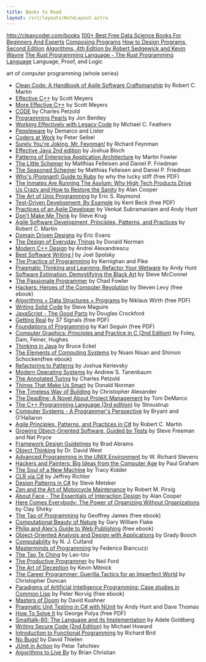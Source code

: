 ```yaml
---
title: Books to Read
layout: /src/layouts/NoteLayout.astro
---
```



http://cleancoder.com/books
[100+ Best Free Data Science Books For Beginners And Experts](https://www.theinsaneapp.com/2020/12/free-data-science-books-pdf.html)
[Composing Programs](http://composingprograms.com/)
[How to Design Programs, Second Edition](http://htdp.org/2022-2-9/Book/index.html)
[Algorithms, 4th Edition by Robert Sedgewick and Kevin Wayne](https://algs4.cs.princeton.edu/home/)
[The Rust Programming Language - The Rust Programming Language](https://doc.rust-lang.org/stable/book/)
Language, Proof, and Logic

art of computer programming (whole series)

-   [Clean Code: A Handbook of Agile Software Craftsmanship](http://www.amazon.com/Clean-Code-Handbook-Software-Craftsmanship/dp/0132350882) by Robert C. Martin
-   [Effective C++](http://www.aristeia.com/books.html) by Scott Meyers
-   [More Effective C++](http://www.aristeia.com/books.html) by Scott Meyers
-   [CODE](http://www.charlespetzold.com/code/) by Charles Petzold
-   [Programming Pearls](http://www.cs.bell-labs.com/cm/cs/pearls/) by Jon Bentley
-   [Working Effectively with Legacy Code](http://www.informit.com/store/working-effectively-with-legacy-code-9780131177055?aid=15d186bd-1678-45e9-8ad3-fe53713e811b) by Michael C. Feathers
-   [Peopleware](http://www.amazon.com/Peopleware-Productive-Projects-Second-Edition/dp/0932633439) by Demarco and Lister
-   [Coders at Work](http://www.codersatwork.com/) by Peter Seibel
-   [Surely You're Joking, Mr. Feynman!](http://www.amazon.com/Surely-Feynman-Adventures-Curious-Character/dp/0393316041) by Richard Feynman
-   [Effective Java 2nd edition](http://www.amazon.com/Effective-Java-Edition-Joshua-Bloch/dp/0321356683) by Joshua Bloch
-   [Patterns of Enterprise Application Architecture](http://martinfowler.com/books/eaa.html) by Martin Fowler
-   [The Little Schemer](https://mitpress.mit.edu/books/little-schemer-fourth-edition) by Matthias Felleisen and Daniel P. Friedman
-   [The Seasoned Schemer](https://mitpress.mit.edu/books/seasoned-schemer-second-edition) by Matthias Felleisen and Daniel P. Friedman
-   [Why's (Poignant) Guide to Ruby](http://www.rubyinside.com/media/poignant-guide.pdf) by why the lucky stiff (free PDF)
-   [The Inmates Are Running The Asylum: Why High Tech Products Drive Us Crazy and How to Restore the Sanity](http://www.amazon.com/The-Inmates-Are-Running-Asylum/dp/0672326140) by Alan Cooper
-   [The Art of Unix Programming](http://www.catb.org/~esr/writings/taoup/) by Eric S. Raymond
-   [Test-Driven Development: By Example](http://www.eecs.yorku.ca/course_archive/2003-04/W/3311/sectionM/case_studies/money/KentBeck_TDD_byexample.pdf) by Kent Beck (free PDF)
-   [Practices of an Agile Developer](http://pragprog.com/book/pad/practices-of-an-agile-developer) by Venkat Subramaniam and Andy Hunt
-   [Don't Make Me Think](http://www.sensible.com/dmmt.html) by Steve Krug
-   [Agile Software Development, Principles, Patterns, and Practices](http://www.amazon.com/Software-Development-Principles-Patterns-Practices/dp/0135974445) by Robert C. Martin
-   [Domain Driven Designs](http://www.amazon.com/Domain-Driven-Design-Tackling-Complexity-Software/dp/0321125215) by Eric Evans
-   [The Design of Everyday Things](http://www.jnd.org/books/the-design-of-everyday-things.html) by Donald Norman
-   [Modern C++ Design](http://erdani.com/index.php/books/modern-c-design/) by Andrei Alexandrescu
-   [Best Software Writing I](http://joelonsoftware.com/articles/BestSoftwareWriting.html) by Joel Spolsky
-   [The Practice of Programming](http://cm.bell-labs.com/cm/cs/tpop/) by Kernighan and Pike
-   [Pragmatic Thinking and Learning: Refactor Your Wetware](http://pragprog.com/press_releases/pragmatic-thinking-and-learning-refactor-your-wetware) by Andy Hunt
-   [Software Estimation: Demystifying the Black Art](http://www.stevemcconnell.com/est.htm) by Steve McConnel
-   [The Passionate Programmer](http://pragprog.com/book/cfcar2/the-passionate-programmer) by Chad Fowler
-   [Hackers: Heroes of the Computer Revolution](http://www.gutenberg.org/ebooks/729) by Steven Levy (free ebook)
-   [Algorithms + Data Structures = Programs](http://www.ethoberon.ethz.ch/WirthPubl/AD.pdf) by Niklaus Wirth (free PDF)
-   [Writing Solid Code](http://c2.com/cgi/wiki?WritingSolidCode) by Steve Maguire
-   [JavaScript - The Good Parts](http://javascript.crockford.com/) by Douglas Crockford
-   [Getting Real](https://gettingreal.37signals.com/) by 37 Signals (free PDF)
-   [Foundations of Programming](http://openmymind.net/FoundationsOfProgramming.pdf) by Karl Seguin (free PDF)
-   [Computer Graphics: Principles and Practice in C (2nd Edition)](http://www.amazon.com/Computer-Graphics-Principles-Practice-Edition/dp/0201848406) by Foley, Dam, Feiner, Hughes
-   [Thinking in Java](http://www.mindviewinc.com/Books/TIJ4/) by Bruce Eckel
-   [The Elements of Computing Systems](http://www.nand2tetris.org/) by Noam Nisan and Shimon Schocken(free ebook)
-   [Refactoring to Patterns](http://industriallogic.com/xp/refactoring/) by Joshua Kerievsky
-   [Modern Operating Systems](http://www.cs.vu.nl/~ast/books/mos2/) by Andrew S. Tanenbaum
-   [The Annotated Turing](http://www.theannotatedturing.com/) by Charles Petzold
-   [Things That Make Us Smart](http://www.jnd.org/books/things-that-make-us-smart-defending-human-attributes-in-the-age-of-the-machine.html) by Donald Norman
-   [The Timeless Way of Building](http://www.amazon.com/The-Timeless-Building-Christopher-Alexander/dp/0195024028) by Christopher Alexander
-   [The Deadline: A Novel About Project Management](http://tomdemarco.com/Books/deadline.html) by Tom DeMarco
-   [The C++ Programming Language (3rd edition)](http://www.stroustrup.com/3rd.html) by Stroustrup
-   [Computer Systems - A Programmer's Perspective](http://csapp.cs.cmu.edu/) by Bryant and O'Hallaron
-   [Agile Principles, Patterns, and Practices in C#](http://www.amazon.com/Agile-Principles-Patterns-Practices-C/dp/0131857258) by Robert C. Martin
-   [Growing Object-Oriented Software, Guided by Tests](http://www.growing-object-oriented-software.com/) by Steve Freeman and Nat Pryce
-   [Framework Design Guidelines](http://www.amazon.com/Framework-Design-Guidelines-Conventions-Libraries/dp/0321545613) by Brad Abrams
-   [Object Thinking](http://www.microsoft.com/learning/en-us/book.aspx?ID=6820) by Dr. David West
-   [Advanced Programming in the UNIX Environment](http://www.cs.stevens.edu/~jschauma/810D/) by W. Richard Stevens
-   [Hackers and Painters: Big Ideas from the Computer Age](http://www.paulgraham.com/hackpaint.html) by Paul Graham
-   [The Soul of a New Machine](http://www.tracykidder.com/books/soul/) by Tracy Kidder
-   [CLR via C#](http://shop.oreilly.com/product/9780735627048.do) by Jeffrey Richter
-   [Design Patterns in C#](http://www.amazon.com/Design-Patterns-C-Software/dp/0321718933) by Steve Metsker
-   [Zen and the Art of Motorcycle Maintenance](http://www.amazon.com/Zen-Art-Motorcycle-Maintenance-Inquiry/dp/0060589469) by Robert M. Pirsig
-   [About Face - The Essentials of Interaction Design](http://www.amazon.com/About-Face-Essentials-Interaction-Design/dp/0470084111) by Alan Cooper
-   [Here Comes Everybody: The Power of Organizing Without Organizations](http://www.amazon.com/Here-Comes-Everybody-Organizing-Organizations/dp/0143114948) by Clay Shirky
-   [The Tao of Programming](http://www.canonical.org/~kragen/tao-of-programming.html) by Geoffrey James (free ebook)
-   [Computational Beauty of Nature](https://mitpress.mit.edu/books/computational-beauty-nature) by Gary William Flake
-   [Philip and Alex's Guide to Web Publishing](http://philip.greenspun.com/panda/) (free ebook)
-   [Object-Oriented Analysis and Design with Applications](http://www.amazon.com/Object-Oriented-Analysis-Design-Applications-Edition/dp/020189551X) by Grady Booch
-   [Computability](http://www.amazon.com/Computability-Introduction-Recursive-Function-Theory/dp/0521294657) by N. J. Cutland
-   [Masterminds of Programming](http://www.amazon.com/Masterminds-Programming-Conversations-Creators-Languages/dp/0596515170) by Federico Biancuzzi
-   [The Tao Te Ching](http://acc6.its.brooklyn.cuny.edu/~phalsall/texts/taote-v3.html) by Lao-tzu
-   [The Productive Programmer](http://nealford.com/books/productiveprogrammer) by Neil Ford
-   [The Art of Deception](http://www.amazon.com/exec/obidos/tg/detail/-/0764569597) by Kevin Mitnick
-   [The Career Programmer: Guerilla Tactics for an Imperfect World](http://www.christopherduncan.com/thecareerprogrammer.aspx) by Christopher Duncan
-   [Paradigms of Artificial Intelligence Programming: Case studies in Common Lisp](http://norvig.com/paip.html) by Peter Norvig (free ebook)
-   [Masters of Doom](http://www.amazon.com/Masters-Doom-Created-Transformed-Culture/dp/0812972155) by David Kushner
-   [Pragmatic Unit Testing in C# with NUnit](http://pragprog.com/book/utc2/pragmatic-unit-testing-in-c-with-nunit) by Andy Hunt and Dave Thomas
-   [How To Solve It](https://notendur.hi.is/hei2/teaching/Polya_HowToSolveIt.pdf) by George Polya (free PDF)
-   [Smalltalk-80: The Language and its Implementation](http://stephane.ducasse.free.fr/FreeBooks/BlueBook/Bluebook.pdf) by Adele Goldberg
-   [Writing Secure Code (2nd Edition)](http://www.microsoft.com/learning/en-us/book.aspx?ID=5957) by Michael Howard
-   [Introduction to Functional Programming](http://www.cs.ox.ac.uk/publications/publication2613-abstract.html) by Richard Bird
-   [No Bugs!](http://www.amazon.com/No-Bugs-Delivering-Error-Free/dp/0201608901) by David Thielen
-   [JUnit in Action](http://www.manning.com/tahchiev/) by Petar Tahchiev
-   [Algorithms to Live By](https://brianchristian.org/algorithms-to-live-by/) by Brian Christian